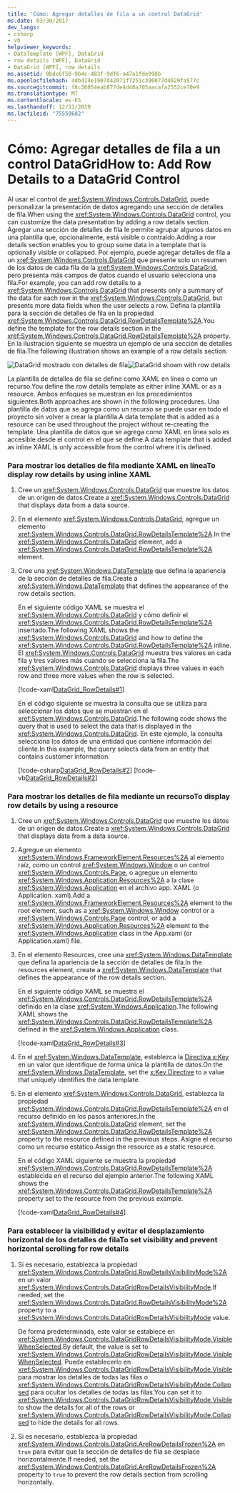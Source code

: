 ```yaml
---
title: 'Cómo: Agregar detalles de fila a un control DataGrid'
ms.date: 03/30/2017
dev_langs:
- csharp
- vb
helpviewer_keywords:
- DataTemplate [WPF], DataGrid
- row details [WPF], DataGrid
- DataGrid [WPF], row details
ms.assetid: 0bdc6f50-9b4c-483f-9df6-a47a1fde998b
ms.openlocfilehash: 4db414e1907d42071f7251c390077d4020fa577c
ms.sourcegitcommit: f8c36054eab877de4d40a705aacafa2552ce70e9
ms.translationtype: MT
ms.contentlocale: es-ES
ms.lasthandoff: 12/31/2019
ms.locfileid: "75559682"
---
```

# <a name="how-to-add-row-details-to-a-datagrid-control"></a><span data-ttu-id="1be73-102">Cómo: Agregar detalles de fila a un control DataGrid</span><span class="sxs-lookup"><span data-stu-id="1be73-102">How to: Add Row Details to a DataGrid Control</span></span>
<span data-ttu-id="1be73-103">Al usar el control de <xref:System.Windows.Controls.DataGrid>, puede personalizar la presentación de datos agregando una sección de detalles de fila.</span><span class="sxs-lookup"><span data-stu-id="1be73-103">When using the <xref:System.Windows.Controls.DataGrid> control, you can customize the data presentation by adding a row details section.</span></span> <span data-ttu-id="1be73-104">Agregar una sección de detalles de fila le permite agrupar algunos datos en una plantilla que, opcionalmente, está visible o contraído.</span><span class="sxs-lookup"><span data-stu-id="1be73-104">Adding a row details section enables you to group some data in a template that is optionally visible or collapsed.</span></span> <span data-ttu-id="1be73-105">Por ejemplo, puede agregar detalles de fila a un <xref:System.Windows.Controls.DataGrid> que presente solo un resumen de los datos de cada fila de la <xref:System.Windows.Controls.DataGrid>, pero presenta más campos de datos cuando el usuario selecciona una fila.</span><span class="sxs-lookup"><span data-stu-id="1be73-105">For example, you can add row details to a <xref:System.Windows.Controls.DataGrid> that presents only a summary of the data for each row in the <xref:System.Windows.Controls.DataGrid>, but presents more data fields when the user selects a row.</span></span> <span data-ttu-id="1be73-106">Defina la plantilla para la sección de detalles de fila en la propiedad <xref:System.Windows.Controls.DataGrid.RowDetailsTemplate%2A>.</span><span class="sxs-lookup"><span data-stu-id="1be73-106">You define the template for the row details section in the <xref:System.Windows.Controls.DataGrid.RowDetailsTemplate%2A> property.</span></span> <span data-ttu-id="1be73-107">En la ilustración siguiente se muestra un ejemplo de una sección de detalles de fila.</span><span class="sxs-lookup"><span data-stu-id="1be73-107">The following illustration shows an example of a row details section.</span></span>  
  
 <span data-ttu-id="1be73-108">![DataGrid mostrado con detalles de fila](./media/ndp-rowdetails.png "NDP_RowDetails")</span><span class="sxs-lookup"><span data-stu-id="1be73-108">![DataGrid shown with row details](./media/ndp-rowdetails.png "NDP_RowDetails")</span></span>  
  
 <span data-ttu-id="1be73-109">La plantilla de detalles de fila se define como XAML en línea o como un recurso.</span><span class="sxs-lookup"><span data-stu-id="1be73-109">You define the row details template as either inline XAML or as a resource.</span></span> <span data-ttu-id="1be73-110">Ambos enfoques se muestran en los procedimientos siguientes.</span><span class="sxs-lookup"><span data-stu-id="1be73-110">Both approaches are shown in the following procedures.</span></span> <span data-ttu-id="1be73-111">Una plantilla de datos que se agrega como un recurso se puede usar en todo el proyecto sin volver a crear la plantilla.</span><span class="sxs-lookup"><span data-stu-id="1be73-111">A data template that is added as a resource can be used throughout the project without re-creating the template.</span></span> <span data-ttu-id="1be73-112">Una plantilla de datos que se agrega como XAML en línea solo es accesible desde el control en el que se define.</span><span class="sxs-lookup"><span data-stu-id="1be73-112">A data template that is added as inline XAML is only accessible from the control where it is defined.</span></span>  
  
### <a name="to-display-row-details-by-using-inline-xaml"></a><span data-ttu-id="1be73-113">Para mostrar los detalles de fila mediante XAML en línea</span><span class="sxs-lookup"><span data-stu-id="1be73-113">To display row details by using inline XAML</span></span>  
  
1. <span data-ttu-id="1be73-114">Cree un <xref:System.Windows.Controls.DataGrid> que muestre los datos de un origen de datos.</span><span class="sxs-lookup"><span data-stu-id="1be73-114">Create a <xref:System.Windows.Controls.DataGrid> that displays data from a data source.</span></span>  
  
2. <span data-ttu-id="1be73-115">En el elemento <xref:System.Windows.Controls.DataGrid>, agregue un elemento <xref:System.Windows.Controls.DataGrid.RowDetailsTemplate%2A>.</span><span class="sxs-lookup"><span data-stu-id="1be73-115">In the <xref:System.Windows.Controls.DataGrid> element, add a <xref:System.Windows.Controls.DataGrid.RowDetailsTemplate%2A> element.</span></span>  
  
3. <span data-ttu-id="1be73-116">Cree una <xref:System.Windows.DataTemplate> que defina la apariencia de la sección de detalles de fila.</span><span class="sxs-lookup"><span data-stu-id="1be73-116">Create a <xref:System.Windows.DataTemplate> that defines the appearance of the row details section.</span></span>  
  
     <span data-ttu-id="1be73-117">En el siguiente código XAML se muestra el <xref:System.Windows.Controls.DataGrid> y cómo definir el <xref:System.Windows.Controls.DataGrid.RowDetailsTemplate%2A> insertado.</span><span class="sxs-lookup"><span data-stu-id="1be73-117">The following XAML shows the <xref:System.Windows.Controls.DataGrid> and how to define the <xref:System.Windows.Controls.DataGrid.RowDetailsTemplate%2A> inline.</span></span> <span data-ttu-id="1be73-118">El <xref:System.Windows.Controls.DataGrid> muestra tres valores en cada fila y tres valores más cuando se selecciona la fila.</span><span class="sxs-lookup"><span data-stu-id="1be73-118">The <xref:System.Windows.Controls.DataGrid> displays three values in each row and three more values when the row is selected.</span></span>  
  
     [!code-xaml[DataGrid_RowDetails#1](~/samples/snippets/csharp/VS_Snippets_Wpf/datagrid_rowdetails/cs/mainwindow.xaml#1)]  
  
     <span data-ttu-id="1be73-119">En el código siguiente se muestra la consulta que se utiliza para seleccionar los datos que se muestran en el <xref:System.Windows.Controls.DataGrid>.</span><span class="sxs-lookup"><span data-stu-id="1be73-119">The following code shows the query that is used to select the data that is displayed in the <xref:System.Windows.Controls.DataGrid>.</span></span> <span data-ttu-id="1be73-120">En este ejemplo, la consulta selecciona los datos de una entidad que contiene información del cliente.</span><span class="sxs-lookup"><span data-stu-id="1be73-120">In this example, the query selects data from an entity that contains customer information.</span></span>  
  
     [!code-csharp[DataGrid_RowDetails#2](~/samples/snippets/csharp/VS_Snippets_Wpf/datagrid_rowdetails/cs/mainwindow.xaml.cs#2)]
     [!code-vb[DataGrid_RowDetails#2](~/samples/snippets/visualbasic/VS_Snippets_Wpf/datagrid_rowdetails/vb/mainwindow.xaml.vb#2)]  
  
### <a name="to-display-row-details-by-using-a-resource"></a><span data-ttu-id="1be73-121">Para mostrar los detalles de fila mediante un recurso</span><span class="sxs-lookup"><span data-stu-id="1be73-121">To display row details by using a resource</span></span>  
  
1. <span data-ttu-id="1be73-122">Cree un <xref:System.Windows.Controls.DataGrid> que muestre los datos de un origen de datos.</span><span class="sxs-lookup"><span data-stu-id="1be73-122">Create a <xref:System.Windows.Controls.DataGrid> that displays data from a data source.</span></span>  
  
2. <span data-ttu-id="1be73-123">Agregue un elemento <xref:System.Windows.FrameworkElement.Resources%2A> al elemento raíz, como un control <xref:System.Windows.Window> o un control <xref:System.Windows.Controls.Page>, o agregue un elemento <xref:System.Windows.Application.Resources%2A> a la clase <xref:System.Windows.Application> en el archivo app. XAML (o Application. xaml).</span><span class="sxs-lookup"><span data-stu-id="1be73-123">Add a <xref:System.Windows.FrameworkElement.Resources%2A> element to the root element, such as a <xref:System.Windows.Window> control or a <xref:System.Windows.Controls.Page> control, or add a <xref:System.Windows.Application.Resources%2A> element to the <xref:System.Windows.Application> class in the App.xaml (or Application.xaml) file.</span></span>  
  
3. <span data-ttu-id="1be73-124">En el elemento Resources, cree una <xref:System.Windows.DataTemplate> que defina la apariencia de la sección de detalles de fila.</span><span class="sxs-lookup"><span data-stu-id="1be73-124">In the resources element, create a <xref:System.Windows.DataTemplate> that defines the appearance of the row details section.</span></span>  
  
     <span data-ttu-id="1be73-125">En el siguiente código XAML se muestra el <xref:System.Windows.Controls.DataGrid.RowDetailsTemplate%2A> definido en la clase <xref:System.Windows.Application>.</span><span class="sxs-lookup"><span data-stu-id="1be73-125">The following XAML shows the <xref:System.Windows.Controls.DataGrid.RowDetailsTemplate%2A> defined in the <xref:System.Windows.Application> class.</span></span>  
  
     [!code-xaml[DataGrid_RowDetails#3](~/samples/snippets/csharp/VS_Snippets_Wpf/datagrid_rowdetails/cs/app.xaml#3)]  
  
4. <span data-ttu-id="1be73-126">En el <xref:System.Windows.DataTemplate>, establezca la [Directiva x:Key](../../../desktop-wpf/xaml-services/xkey-directive.md) en un valor que identifique de forma única la plantilla de datos.</span><span class="sxs-lookup"><span data-stu-id="1be73-126">On the <xref:System.Windows.DataTemplate>, set the [x:Key Directive](../../../desktop-wpf/xaml-services/xkey-directive.md) to a value that uniquely identifies the data template.</span></span>  
  
5. <span data-ttu-id="1be73-127">En el elemento <xref:System.Windows.Controls.DataGrid>, establezca la propiedad <xref:System.Windows.Controls.DataGrid.RowDetailsTemplate%2A> en el recurso definido en los pasos anteriores.</span><span class="sxs-lookup"><span data-stu-id="1be73-127">In the <xref:System.Windows.Controls.DataGrid> element, set the <xref:System.Windows.Controls.DataGrid.RowDetailsTemplate%2A> property to the resource defined in the previous steps.</span></span> <span data-ttu-id="1be73-128">Asigne el recurso como un recurso estático.</span><span class="sxs-lookup"><span data-stu-id="1be73-128">Assign the resource as a static resource.</span></span>  
  
     <span data-ttu-id="1be73-129">En el código XAML siguiente se muestra la propiedad <xref:System.Windows.Controls.DataGrid.RowDetailsTemplate%2A> establecida en el recurso del ejemplo anterior.</span><span class="sxs-lookup"><span data-stu-id="1be73-129">The following XAML shows the <xref:System.Windows.Controls.DataGrid.RowDetailsTemplate%2A> property set to the resource from the previous example.</span></span>  
  
     [!code-xaml[DataGrid_RowDetails#4](~/samples/snippets/csharp/VS_Snippets_Wpf/datagrid_rowdetails/cs/window2.xaml#4)]  
  
### <a name="to-set-visibility-and-prevent-horizontal-scrolling-for-row-details"></a><span data-ttu-id="1be73-130">Para establecer la visibilidad y evitar el desplazamiento horizontal de los detalles de fila</span><span class="sxs-lookup"><span data-stu-id="1be73-130">To set visibility and prevent horizontal scrolling for row details</span></span>  
  
1. <span data-ttu-id="1be73-131">Si es necesario, establezca la propiedad <xref:System.Windows.Controls.DataGrid.RowDetailsVisibilityMode%2A> en un valor <xref:System.Windows.Controls.DataGridRowDetailsVisibilityMode>.</span><span class="sxs-lookup"><span data-stu-id="1be73-131">If needed, set the <xref:System.Windows.Controls.DataGrid.RowDetailsVisibilityMode%2A> property to a <xref:System.Windows.Controls.DataGridRowDetailsVisibilityMode> value.</span></span>  
  
     <span data-ttu-id="1be73-132">De forma predeterminada, este valor se establece en <xref:System.Windows.Controls.DataGridRowDetailsVisibilityMode.VisibleWhenSelected>.</span><span class="sxs-lookup"><span data-stu-id="1be73-132">By default, the value is set to <xref:System.Windows.Controls.DataGridRowDetailsVisibilityMode.VisibleWhenSelected>.</span></span> <span data-ttu-id="1be73-133">Puede establecerlo en <xref:System.Windows.Controls.DataGridRowDetailsVisibilityMode.Visible> para mostrar los detalles de todas las filas o <xref:System.Windows.Controls.DataGridRowDetailsVisibilityMode.Collapsed> para ocultar los detalles de todas las filas.</span><span class="sxs-lookup"><span data-stu-id="1be73-133">You can set it to <xref:System.Windows.Controls.DataGridRowDetailsVisibilityMode.Visible> to show the details for all of the rows or <xref:System.Windows.Controls.DataGridRowDetailsVisibilityMode.Collapsed> to hide the details for all rows.</span></span>  
  
2. <span data-ttu-id="1be73-134">Si es necesario, establezca la propiedad <xref:System.Windows.Controls.DataGrid.AreRowDetailsFrozen%2A> en `true` para evitar que la sección de detalles de fila se desplace horizontalmente.</span><span class="sxs-lookup"><span data-stu-id="1be73-134">If needed, set the <xref:System.Windows.Controls.DataGrid.AreRowDetailsFrozen%2A> property to `true` to prevent the row details section from scrolling horizontally.</span></span>
